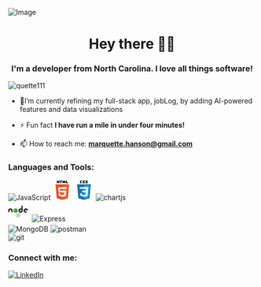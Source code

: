 ![Image](https://github.com/user-attachments/assets/1c12b3eb-7dd4-4636-8ba4-cfb4f6cec263)
<h1 align="center"> Hey there 👋🏽 </h1>
<h3 align="center">I'm a developer from North Carolina. I love all things software!
</h3>

<p align="left"> <img src="https://komarev.com/ghpvc/?username=quette111&label=Profile%20views&color=0e75b6&style=flat" alt="quette111" /> </p>

- 🌱I’m currently refining my full-stack app, jobLog, by adding AI-powered features and data visualizations

-  ⚡ Fun fact **I have run a mile in under four minutes!**

- 📫 How to reach me: **marquette.hanson@gmail.com**

<h3 align="left">Languages and Tools:</h3>
<p>
  <img src="https://cdn.jsdelivr.net/gh/devicons/devicon/icons/javascript/javascript-original.svg" width="40" alt="JavaScript"/>
  <img src="https://raw.githubusercontent.com/devicons/devicon/master/icons/html5/html5-original-wordmark.svg" alt="html5" width="40" height="40"/>  
  <img src="https://raw.githubusercontent.com/devicons/devicon/master/icons/css3/css3-original-wordmark.svg" alt="css3" width="40" height="40"/>  
  <img src="https://www.chartjs.org/media/logo-title.svg" alt="chartjs" width="40" height="40"/> 
<br>
   <img src="https://raw.githubusercontent.com/devicons/devicon/master/icons/nodejs/nodejs-original-wordmark.svg" alt="nodejs" width="40" height="40"/>  
  <img src="https://cdn.jsdelivr.net/gh/devicons/devicon/icons/express/express-original.svg" width="40" alt="Express" style="background-color:white; padding:4px; border-radius:6px"/>
<br>
  <img src="https://cdn.jsdelivr.net/gh/devicons/devicon/icons/mongodb/mongodb-original.svg" width="40" alt="MongoDB"/>
   <img src="https://www.vectorlogo.zone/logos/getpostman/getpostman-icon.svg" alt="postman" width="40" height="40"/>
   <br>
  <img src="https://www.vectorlogo.zone/logos/git-scm/git-scm-icon.svg" alt="git" width="40" height="40"/> 

 
</p>


<h3 align="left">Connect with me:</h3>
<a href="https://www.linkedin.com/in/marquettehanson" target="_blank"> <img src="https://cdn.jsdelivr.net/gh/devicons/devicon/icons/linkedin/linkedin-original.svg" alt="LinkedIn" width="40" height="40"/>
</a>



